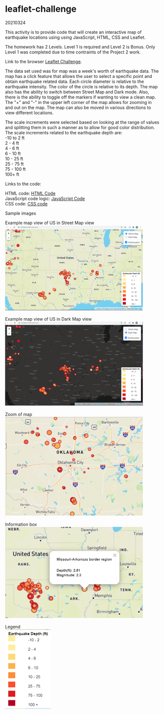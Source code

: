 # leaflet-challenge
20210324

This activity is to provide code that will create an interactive map of earthquake locations using using JavaScript, HTML, CSS and Leaflet.

The homework has 2 Levels.  Level 1 is required and Level 2 is Bonus.  Only Level 1 was completed due to time contraints of the Project 2 work.

Link to the browser <a href="https://troyyoungblood.github.io/leaflet-challenge/">Leaflet Challenge</a>. 

The data set used was for map was a week's worth of earthquake data.  The map has a click feature that allows the user to select a specific point and obtain earthquake related data.  Each circle diameter is relative to the earthquake intensity.  The color of the circle is relative to its depth.  The map also has the ability to switch between Street Map and Dark mode.  Also, there is the ability to toggle off the markers if wanting to view a clean map.  The "+" and "-" in the upper left corner of the map allows for zooming in and out on the map.  The map can also be moved in various directions to view different locations.

The scale increments were selected based on looking at the range of values and splitting them in such a manner as to allow for good color distribution.  The scale increments related to the earthquake depth are:<br>
  -10 to 2 ft <br>
  2  - 4 ft <br>
  4 - 6 ft <br>
  6 - 10 ft <br>
  10 - 25 ft <br>
  25 - 75 ft <br>
  75 - 100 ft <br>
  100+ ft <br>

Links to the code:

HTML code: [HTML Code](index.html)<br>
JavaScript code logic: [JavaScript Code](Leaflet-Step-1/static/js/logic.js)<br>
CSS code: [CSS code](Leaflet-Step-1/static/css/style.css)<br>

Sample images

Example map view of US in Street Map view <br>
<img src="Images/overall.PNG" width = "450"><br>
<br>
Example map view of US in Dark Map view<br>
<img src="Images/dark.PNG" width = "450"><br>
<br>
Zoom of map<br>
<img src="Images/zoom.PNG" width = "450"><br>
<br>
Information box<br>
<img src="Images/info.PNG" width = "450"><br>
<br>
Legend<br>
<img src="Images/legend.PNG" width = "150"><br>


